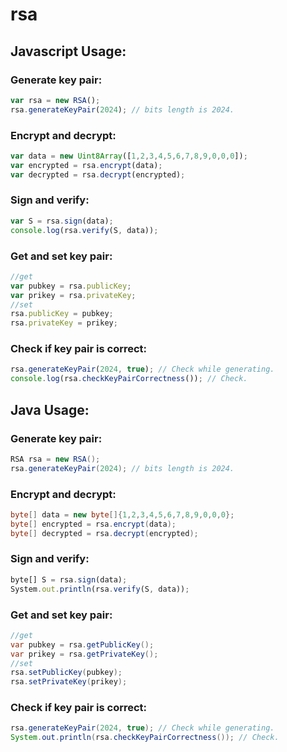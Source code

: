 # rsa
## Javascript Usage:
### Generate key pair:
```javascript
var rsa = new RSA();
rsa.generateKeyPair(2024); // bits length is 2024.
```
### Encrypt and decrypt:
```javascript
var data = new Uint8Array([1,2,3,4,5,6,7,8,9,0,0,0]);
var encrypted = rsa.encrypt(data);
var decrypted = rsa.decrypt(encrypted);
```
### Sign and verify:
```javascript
var S = rsa.sign(data);
console.log(rsa.verify(S, data));
```
### Get and set key pair:
```javascript
//get
var pubkey = rsa.publicKey;
var prikey = rsa.privateKey;
//set
rsa.publicKey = pubkey;
rsa.privateKey = prikey;
```
### Check if key pair is correct:
```javascript
rsa.generateKeyPair(2024, true); // Check while generating.
console.log(rsa.checkKeyPairCorrectness()); // Check.
```

## Java Usage:
### Generate key pair:
```java
RSA rsa = new RSA();
rsa.generateKeyPair(2024); // bits length is 2024.
```
### Encrypt and decrypt:
```java
byte[] data = new byte[]{1,2,3,4,5,6,7,8,9,0,0,0};
byte[] encrypted = rsa.encrypt(data);
byte[] decrypted = rsa.decrypt(encrypted);
```
### Sign and verify:
```javascript
byte[] S = rsa.sign(data);
System.out.println(rsa.verify(S, data));
```
### Get and set key pair:
```java
//get
var pubkey = rsa.getPublicKey();
var prikey = rsa.getPrivateKey();
//set
rsa.setPublicKey(pubkey);
rsa.setPrivateKey(prikey);
```
### Check if key pair is correct:
```java
rsa.generateKeyPair(2024, true); // Check while generating.
System.out.println(rsa.checkKeyPairCorrectness()); // Check.
```
